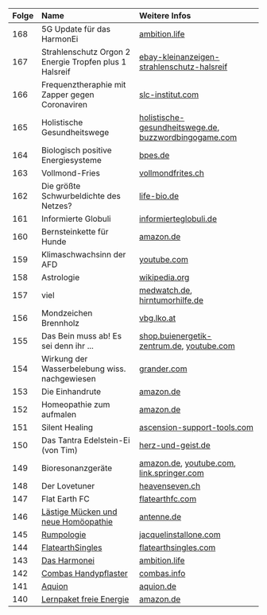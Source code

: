 | Folge | Name | Weitere Infos | 
|:------|:-----|:--------|
| 168   | 5G Update für das HarmonEi |[ambition.life](https://www.ambition.life/elektrosmog/) 
| 167   | Strahlenschutz Orgon 2 Energie Tropfen plus 1 Halsreif |[ebay-kleinanzeigen-strahlenschutz-halsreif](https://www.ebay-kleinanzeigen.de/s-anzeige/strahlenschutz-orgon-2-energie-tropfen-plus-1-halsreif-angebot/1388958735-232-4506?utm_source=sharesheet&amp;utm_medium=social&amp;utm_campaign=socialbuttons&amp;utm_content=app_android)
| 166   | Frequenztheraphie mit Zapper gegen Coronaviren |[slc-institut.com](https://www.slc-institut.com/index.php/frequenztherapie-shop/frequenzen-nach-krankheitsbilder/viren-und-bakterien/coronaviridae-detail) 
| 165   | Holistische Gesundheitswege |[holistische-gesundheitswege.de](https://www.holistische-gesundheitswege.de/unser-heilangebot/informations-medizin/), [buzzwordbingogame.com](https://www.buzzwordbingogame.com/byo/?title=Methodisch+inkorrektes+Schwurbel+Bingo&exclamation=Schwurbel&free_square=Schwurbel&terms=Hom%C3%B6opathie%0D%0AGlobuli%0D%0AFreie+Energie%0D%0AHahnemann%0D%0ASteiner%0D%0APotenzierung%0D%0ASelbstheilung%0D%0AAura%0D%0AErstverschlimmerung%0D%0ASch%C3%BC%C3%9Fler-Salze%0D%0AAlternativmedizin%0D%0AKinesiologie%0D%0AChemtrail%0D%0ABovis%0D%0AMondkalender%0D%0AAstrologie%0D%0ATierkreiszeichen%0D%0ANullpunktenergie%0D%0AChakra%0D%0AMeridiane%0D%0A5G%0D%0A6G%0D%0ATorusfeld%0D%0ASchwingkreisfeld%0D%0AChi%0D%0AMana%0D%0APrana%0D%0AReiki%0D%0AOrgon%0D%0APsi%0D%0AZellged%C3%A4chtnis%0D%0AInformiertes+Wasser%0D%0ALebenskraft%0D%0ALichtwesen%0D%0AAkasha%0D%0ABernstein%0D%0APico-Technology%0D%0AWasserbelebung%0D%0AEnergiefeld%0D%0ABiofeld%0D%0AGleichgewicht%0D%0AFeng+Shui%0D%0AFeinstofflich%0D%0ABioresonanz%0D%0AG%C3%B6ttlich%0D%0AFrequenz%0D%0AFlache+Erde) 
| 164   | Biologisch positive Energiesysteme |[bpes.de](http://www.bpes.de/) 
| 163   | Vollmond-Fries |[vollmondfrites.ch](https://vollmondfrites.ch/) 
| 162   | Die größte Schwurbeldichte des Netzes? |[life-bio.de](https://www.life-bio.de/vital-power-booster/)
| 161   | Informierte Globuli |[informierteglobuli.de](https://www.informierteglobuli.de/index.php?cont=shop&amp;cat=1) 
| 160   | Bernsteinkette für Hunde |[amazon.de](https://amzn.to/38rSy93) 
| 159   | Klimaschwachsinn der AFD |[youtube.com](https://www.youtube.com/watch?v=yChkWOgaT1Q) 
| 158   | Astrologie |[wikipedia.org](https://de.wikipedia.org/wiki/Astrologie) 
| 157   | viel |[medwatch.de](https://medwatch.de/2019/12/30/wie-mobilfunkgegner-angst-vor-5g-verbreiten/), [hirntumorhilfe.de](https://www.hirntumorhilfe.de/hirntumor/andere-themen/handy/) 
| 156   | Mondzeichen Brennholz |[vbg.lko.at](https://vbg.lko.at/mondzeichen-brennholz-2019+2500+1092362) 
| 155   | Das Bein muss ab! Es sei denn ihr ... |[shop.buienergetik-zentrum.de](https://shop.bioenergetik-zentrum.de/iwand2), [youtube.com](https://www.youtube.com/watch?time_continue=1456&v=ZzB4hTp4Iyw&feature=emb_logo) 
| 154   | Wirkung der Wasserbelebung wiss. nachgewiesen |[grander.com](https://www.grander.com/international/grander-wasser-news/wirkung-der-grander-wasserbelebung-wissenschaftlich-nachgewiesen) 
| 153   | Die Einhandrute |[amazon.de](https://amzn.to/2N3eUnw) 
| 152   | Homeopathie zum aufmalen |[amazon.de](https://amzn.to/2pOJ5ac) 
| 151   | Silent Healing |[ascension-support-tools.com](https://ascension-support-tools.com/silent-healing-cd.aspx?cookieCheck=true) 
| 150   | Das Tantra Edelstein-Ei (von Tim) |[herz-und-geist.de](https://www.herz-und-geist.de/yoni-ei/) 
| 149   | Bioresonanzgeräte |[amazon.de](https://amzn.to/2TseB8J), [youtube.com](https://www.youtube.com/watch?v=XsIpFRJmPOM), [link.springer.com](https://link.springer.com/article/10.1007/s15007-019-1859-0) 
| 148   | Der Lovetuner |[heavenseven.ch](https://www.heavenseven.ch/) 
| 147   | Flat Earth FC |[flatearthfc.com](https://flatearthfc.com/) 
| 146   | [Lästige Mücken und neue Homöopathie](https://worldpotato.github.io/minkorrekter-Schwurbel/artikel/laestigeMueckenUndNeueHomoeopathie) |[antenne.de](https://www.antenne.de/experten-tipps/gesundheit/mueckenplage-in-bayern-hier-ist-sie-besonders-laestig-und-welcher-trick-wunder-wirkt?jwsource=cl) 
| 145   | [Rumpologie](https://worldpotato.github.io/minkorrekter-Schwurbel/artikel/Rumpologie) |[jacquelinstallone.com](http://www.jacquelinestallone.com/rumps.html)
| 144   | [FlatearthSingles](https://worldpotato.github.io/minkorrekter-Schwurbel/artikel/FlatearthSingles) |[flatearthsingles.com](https://flatearthsingles.com/) 
| 143   | [Das Harmonei](https://worldpotato.github.io/minkorrekter-Schwurbel/artikel/Harmonei) |[ambition.life](https://www.ambition.life/)
| 142   | [Combas Handypflaster](https://worldpotato.github.io/minkorrekter-Schwurbel/artikel/ComBas) | [combas.info](http://www.combas.info/) 
| 141   | [Aquion](https://worldpotato.github.io/minkorrekter-Schwurbel/artikel/Aquion) | [aquion.de](https://www.aquion.de/) 
| 140   | [Lernpaket freie Energie](artikel/LernpaketFreieEnergie) | [amazon.de](https://www.amazon.de/FRANZIS-Lernpaket-Experimente-freien-Energien/dp/3645652779) 
